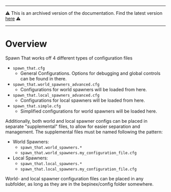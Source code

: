 ----

⚠️ This is an archived version of the documentation. Find the latest version [here](/configs/general/intro.html) ⚠️

----

# Overview

Spawn That works off 4 different types of configuration files

- `spawn_that.cfg`
	- General Configurations. Options for debugging and global controls can be found in there.
- `spawn_that.world_spawners_advanced.cfg`
	- Configurations for world spawners will be loaded from here.
- `spawn_that.local_spawners_advanced.cfg`
	- Configurations for local spawners will be loaded from here.
- `spawn_that.simple.cfg`
	- Simplified configurations for world spawners will be loaded here.

Additionally, both world and local spawner configs can be placed in separate "supplemental" files, to allow for easier separation and management.
The supplemental files must be named following the pattern:
- World Spawners: 
	- `spawn_that.world_spawners.*`
	- `spawn_that.world_spawners.my_configuration_file.cfg`
- Local Spawners: 
	- `spawn_that.local_spawners.*`
	- `spawn_that.local_spawners.my_configuration_file.cfg`

World- and local spawner configuration files can be placed in any subfolder, as long as they are in the bepinex/config folder somewhere.